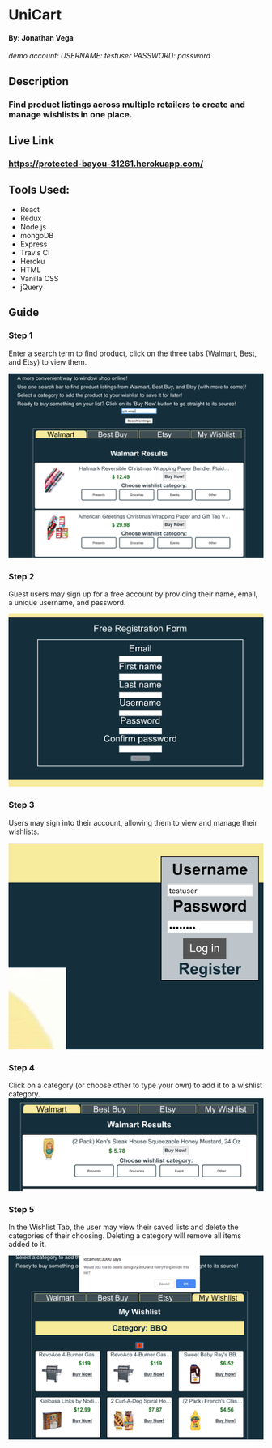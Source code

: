 # UniCart
  #### By: Jonathan Vega
  *demo account: USERNAME: testuser   PASSWORD: password*
## Description
### Find product listings across multiple retailers to create and manage wishlists in one place.

## Live Link
### https://protected-bayou-31261.herokuapp.com/

## Tools Used:
   - React
   - Redux
   - Node.js
   - mongoDB
   - Express
   - Travis CI
   - Heroku
   - HTML
   - Vanilla CSS
   - jQuery
 
## Guide

### Step 1
Enter a search term to find product, click on the three tabs (Walmart, Best, and Etsy) to view them.
  
 ![ScreenShot](https://github.com/J-Vega/wishlist-app-client/blob/master/GuideImages/SearchProduct.png)
  
  
### Step 2
Guest users may sign up for a free account by providing their name, email, a unique username, and password.

![ScreenShot](https://github.com/J-Vega/wishlist-app-client/blob/master/GuideImages/Register.png)

### Step 3 
Users may sign into their account, allowing them to view and manage their wishlists.

![ScreenShot](https://github.com/J-Vega/wishlist-app-client/blob/master/GuideImages/LogIn.png)

### Step 4 
Click on a category (or choose other to type your own) to add it to a wishlist category.
![ScreenShot](https://github.com/J-Vega/wishlist-app-client/blob/master/GuideImages/AddToWishlist.png)

### Step 5
In the Wishlist Tab, the user may view their saved lists and delete the categories of their choosing. Deleting a category will remove all items added to it.

![ScreenShot](https://github.com/J-Vega/wishlist-app-client/blob/master/GuideImages/DeleteCategory.png)
